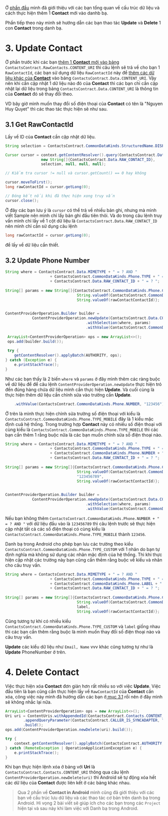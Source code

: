 Ở [phần đầu](https://viblo.asia/p/contact-in-android-OeVKBxjQlkW) mình đã giới thiệu với các bạn tổng quan về cấu trúc dữ liệu và cách thực hiện thêm 1 **Contact** mới vào danhb bạ.

Phần tiếp theo này mình sẽ hướng dẫn các bạn thao tác **Update** và **Delete** 1 con **Contact** trong danh bạ.

# 3. Update Contact
Ở phần trước khi các bạn [thêm 1 **Contact** mới vào bảng](https://viblo.asia/p/contact-in-android-OeVKBxjQlkW#_21-tao-id-cho-lien-he-2) `ContactsContract.RawContacts.CONTENT_URI` thì câu lệnh sẽ trả về cho bạn 1 `RawContactId`, các bạn sử dụng dữ liệu `RawContactId` này để [thêm các dữ liệu khác của **Contact**](https://viblo.asia/p/contact-in-android-OeVKBxjQlkW#_22-them-ten-lien-he-3) vào bảng `ContactsContract.Data.CONTENT_URI`. Vậy nên khi cần cập nhật 1 dữ liệu nào đó của **Contact** thì các bạn chỉ cần cập nhật lại dữ liệu trong bảng `ContactsContract.Data.CONTENT_URI`  là thông tin của **Contact** đó sẽ thay đổi theo.

VD bây giờ mình muốn thay đổi số điện thoại của **Contact** có tên là "Nguyen Huy Quyet" thì các thao tác thực hiện sẽ như sau.

## 3.1 Get RawContactId
Lấy về ID của **Contact** cần cập nhật dữ liệu.

```Java
String selection = ContactsContract.CommonDataKinds.StructuredName.DISPLAY_NAME + " = 'Nguyen Huy Quyet'";

Cursor cursor = context.getContentResolver().query(ContactsContract.Data.CONTENT_URI,
                new String[]{ContactsContract.Data.RAW_CONTACT_ID},
                selection, null, null, null);

// Kiểm tra cursor != null và cursor.getCount() == 0 hay không

cursor.moveToFirst();
long rawContactId = cursor.getLong(0);

// Đóng kết nối khi đã thực hiện xong truy vấn
cursor.close();
```

Ở đây các bạn lưu ý là `cursor` có thể trả về nhiều bản ghi, nhưng mà mình viết Sample nên mình chỉ lấy bản ghi đầu tiên thôi.  Và do trong câu lệnh truy vấn mình chỉ lấy về 1 cột dữ liệu là `ContactsContract.Data.RAW_CONTACT_ID` nên mình chỉ cần sử dụng câu lệnh
```Java
long rawContactId = cursor.getLong(0);
```
để lấy về dữ liệu cần thiết.


## 3.2 Update Phone Number

```Java
String where = ContactsContract.Data.MIMETYPE + " = ? AND "
                    + ContactsContract.CommonDataKinds.Phone.TYPE + " = ? AND "
                    + ContactsContract.Data.RAW_CONTACT_ID + " = ? ";
                    
String[] params = new String[]{ContactsContract.CommonDataKinds.Phone.CONTENT_ITEM_TYPE,
                                String.valueOf(ContactsContract.CommonDataKinds.Phone.TYPE_MOBILE),
                                String.valueOf(rawContactContactId)};
                    

ContentProviderOperation.Builder builder = 
            ContentProviderOperation.newUpdate(ContactsContract.Data.CONTENT_URI)
                                    .withSelection(where, params)
                                    .withValue(ContactsContract.CommonDataKinds.Phone.NUMBER, "123456");
                                                                    
 ArrayList<ContentProviderOperation> ops = new ArrayList<>();
 ops.add(builder.build());
 
 try {
    getContentResolver().applyBatch(AUTHORITY, ops);
} catch (Exception e) {
    e.printStackTrace();
}
```

Như các bạn thấy là 2 biến `where` và `params` ở đây mình thêm các ràng buộc về dữ liệu để để câu lệnh `ContentProviderOperation.newUpdate` thực hiện trỏ đến đúng hàng chứa dữ liệu mình cần thực hiện **Update**. Và cuối cùng là thực hiện thêm dữ liệu cần chỉnh sửa vào trường cần **Update**.

```Java
    .withValue(ContactsContract.CommonDataKinds.Phone.NUMBER, "123456");
```


Ở trên là mình thực hiện chỉnh sửa trường số điện thoại với kiểu là `ContactsContract.CommonDataKinds.Phone.TYPE_MOBILE` đây là 1 kiểu mặc định cuâ hệ thống.  Trong trường hợp **Contact** này có nhiều số điện thoại với cùng kiểu là  `ContactsContract.CommonDataKinds.Phone.TYPE_MOBILE` thì các bạn cần thêm 1 rằng buộc nữa là các bạn muốn chỉnh sửa số điện thoại nào. 

```Java
String where = ContactsContract.Data.MIMETYPE + " = ? AND "
                    + ContactsContract.CommonDataKinds.Phone.TYPE + " = ? AND "
                    + ContactsContract.CommonDataKinds.Phone.NUMBER + " = ? AND "
                    + ContactsContract.Data.RAW_CONTACT_ID + " = ? ";
                    
String[] params = new String[]{ContactsContract.CommonDataKinds.Phone.CONTENT_ITEM_TYPE,
                                String.valueOf(ContactsContract.CommonDataKinds.Phone.TYPE_MOBILE),
                                "123456789",
                                String.valueOf(rawContactContactId)};
                    

ContentProviderOperation.Builder builder =
            ContentProviderOperation.newUpdate(ContactsContract.Data.CONTENT_URI)
                                    .withSelection(where, params)
                                    .withValue(ContactsContract.CommonDataKinds.Phone.NUMBER, "123456");
```

Nếu bạn không thêm `ContactsContract.CommonDataKinds.Phone.NUMBER + " = ? AND "` với dữ liệu đầu vào là `123456789` thì câu lệnh trước sẽ thực hiện cập nhật tất cả các số điện thoại có cùng kiểu là `ContactsContract.CommonDataKinds.Phone.TYPE_MOBILE` thành `123456`.


Danh bạ trong Android cho phép bạn lưu các trường theo kiểu `ContactsContract.CommonDataKinds.Phone.TYPE_CUSTOM` với 1 nhãn do bạn tự định nghĩa mà không sử dụng các nhãn mặc định của hệ thống. Thì khi thực hiện cập nhật các trường này bạn cũng cần thêm rằng buộc về kiểu và nhãn cho câu truy vấn.

```Java
String where = ContactsContract.Data.MIMETYPE + " = ? AND "
                    + ContactsContract.CommonDataKinds.Phone.TYPE + " = ? AND "
                    + ContactsContract.CommonDataKinds.Phone.LABEL + " = ? AND "
                    + ContactsContract.Data.RAW_CONTACT_ID + " = ? ";
                    
String[] params = new String[]{ContactsContract.CommonDataKinds.Phone.CONTENT_ITEM_TYPE,
                                String.valueOf(ContactsContract.CommonDataKinds.Phone.TYPE_CUSTOM),
                                label,
                                String.valueOf(rawContactContactId)};
```

Cũng tương tự khi có nhiều kiểu `ContactsContract.CommonDataKinds.Phone.TYPE_CUSTOM` và `label` giống nhau  thì các bạn cần thêm rằng buộc là mình muốn thay đổi số điện thoại nào và câu truy vấn.


**Update** các kiểu dữ liệu như `Email, Name` vvv khác cũng tương tự như là **Update** PhoneNumber ở trên.

# 4. Delete Contact
Việc thực hiện xóa **Contact** đơn giản hơn rất nhiều so với việc **Update**. Việc đầu tiên là bạn cũng cần thực hiện lấy về `RawContactId` của **Contact** cần xóa, công việc này mình đã hướng dẫn các bạn ở[ mục 3.1](https://viblo.asia/p/contact-in-android-partii-3P0lPQeP5ox#_31-get-rawcontactid-1) rồi nên ở đây mình sẽ không nhắc lại nữa.
```Java
ArrayList<ContentProviderOperation> ops = new ArrayList<>();
Uri uri = ContentUris.withAppendedId(ContactsContract.Contacts.CONTENT_URI, contactId).buildUpon()
        .appendQueryParameter(ContactsContract.CALLER_IS_SYNCADAPTER, "true")
        .build();
ops.add(ContentProviderOperation.newDelete(uri).build());

try {
    context.getContentResolver().applyBatch(ContactsContract.AUTHORITY, ops);
} catch (RemoteException | OperationApplicationException e) {
    e.printStackTrace();
}
```

Khi bạn thực hiện lệnh xóa ở bảng với **Uri** là `ContactsContract.Contacts.CONTENT_URI` thông qua câu lệnh `ContentProviderOperation.newDelete(uri)` thì Android sẽ tự động xóa hết các dữ liệu của **Contact** được liên kết ở các bảng khác nhau.

> Qua 2 phần về **Contact in Android** mình cũng đã giới thiệu với các bạn về cầu trúc lưu dữ liệu và các thao tác cơ bản trên danh bạ trong Android. Hi vọng 2 bài viết sẽ giúp ích cho các bạn trong các `Project` hiện tại và sau này khi làm việc với Danh bạ trong Android.